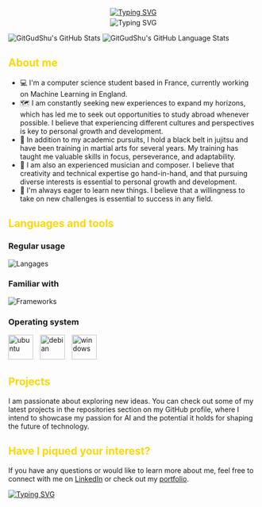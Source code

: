 <p align="center">
    <a href="https://gitgudshu.github.io/"><img src="https://readme-typing-svg.demolab.com?font=Fira+Code&weight=500&size=26&duration=1222&pause=1000&color=FFD700&center=true&vCenter=true&repeat=false&width=435&lines=Thomas+Chu" alt="Typing SVG" /></a>
</p>
<p align="center" style="margin-top: -10px;">
    <img src="https://readme-typing-svg.demolab.com?font=Fira+Code&pause=1000&color=FFD700&center=true&vCenter=false&width=435&lines=Passionate+student+in+Data+Science+;Currently+pursuing+studies+in+AI;Always+learning+new+things" alt="Typing SVG" /></a>
</p>

<!-- https://readme-typing-svg.demolab.com/demo/ -->

<!-- https://www.youtube.com/watch?v=n6d4KHSKqGk&t=107s&ab_channel=codeSTACKr -->

<!-- https://github.com/abhisheknaiidu/awesome-github-profile-readme -->

![GitGudShu's GitHub Stats](https://github-readme-stats-gitgudshu.vercel.app/api/?username=GitGudShu&count_private=true&theme=shades-of-purple&showicons=true)
![GitGudShu's GitHub Language Stats](https://github-readme-stats-gitgudshu.vercel.app/api/top-langs/?username=GitGudShu&hide=ShaderLab&exclude_repo=AudioMemory&langs_count=8&theme=shades-of-purple&layout=compact)

## <font color="#FFD700">**About me**</font>

- 💻 I'm a computer science student based in France, currently working on Machine Learning in England.
- 🗺️ I am constantly seeking new experiences to expand my horizons, which has led me to seek out opportunities to study abroad whenever possible. I believe that experiencing different cultures and perspectives is key to personal growth and development.
- 🥋 In addition to my academic pursuits, I hold a black belt in jujitsu and have been training in martial arts for several years. My training has taught me valuable skills in focus, perseverance, and adaptability.
- 🎼 I am also an experienced musician and composer. I believe that creativity and technical expertise go hand-in-hand, and that pursuing diverse interests is essential to personal growth and development.
- 🔬 I'm always eager to learn new things. I believe that a willingness to take on new challenges is essential to success in any field.

## <font color="#FFD700">**Languages and tools**</font>

### **Regular usage**

![Langages](https://skillicons.dev/icons?i=github,vscode,py,java,js,nodejs,vuejs,mysql,html,css&perline=5)

### **Familiar with**

![Frameworks](https://skillicons.dev/icons?i=php,flask,c,cpp,cs,qt,mongo,postgres,gitlab,jenkins,maven,arduino,raspberrypi,unity&perline=7)

### **Operating system**

<p>
    <img alt="ubuntu" src="https://upload.wikimedia.org/wikipedia/commons/a/ab/Logo-ubuntu_cof-orange-hex.svg" height="50" style="margin-right: 10px">
    <img alt="debian" src="https://upload.wikimedia.org/wikipedia/commons/thumb/6/66/Openlogo-debianV2.svg/1200px-Openlogo-debianV2.svg.png" height="50" style="margin-right: 10px">
    <img alt="windows" src="https://upload.wikimedia.org/wikipedia/commons/5/5f/Windows_logo_-_2012.svg" height="50">
</p>

## <font color="#FFD700">**Projects**</font>

I am passionate about exploring new ideas. You can check out some of my latest projects in the repositories section on my GitHub profile, where I intend to showcase my passion for AI and the potential it holds for shaping the future of technology.

## <font color="#FFD700">**Have I piqued your interest?**</font>

If you have any questions or would like to learn more about me, feel free to connect with me on [LinkedIn](https://www.linkedin.com/in/thomas-chu-259702235/) or check out my [portfolio](https://gitgudshu.github.io/).

<a href="https://git.io/typing-svg"><img src="https://readme-typing-svg.demolab.com?font=Fira+Code&pause=1000&color=FFD700&repeat=true&width=435&lines=Looking+forward+to+working+with+you" alt="Typing SVG" /></a>
